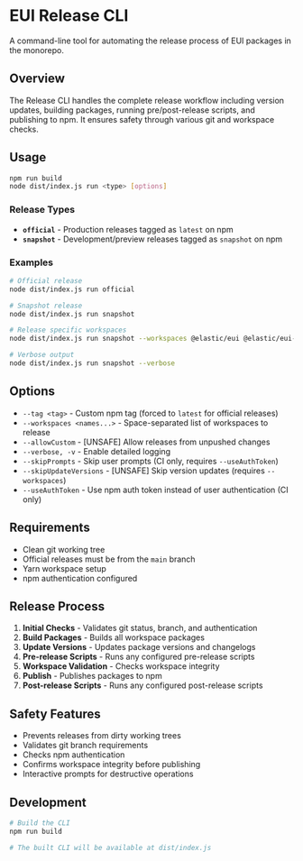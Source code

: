 # EUI Release CLI

A command-line tool for automating the release process of EUI packages in the monorepo.

## Overview

The Release CLI handles the complete release workflow including version updates, building packages, running pre/post-release scripts, and publishing to npm. It ensures safety through various git and workspace checks.

## Usage

```bash
npm run build
node dist/index.js run <type> [options]
```

### Release Types

- **`official`** - Production releases tagged as `latest` on npm
- **`snapshot`** - Development/preview releases tagged as `snapshot` on npm

### Examples

```bash
# Official release
node dist/index.js run official

# Snapshot release
node dist/index.js run snapshot

# Release specific workspaces
node dist/index.js run snapshot --workspaces @elastic/eui @elastic/eui-theme-borealis

# Verbose output
node dist/index.js run snapshot --verbose
```

## Options

- `--tag <tag>` - Custom npm tag (forced to `latest` for official releases)
- `--workspaces <names...>` - Space-separated list of workspaces to release
- `--allowCustom` - [UNSAFE] Allow releases from unpushed changes
- `--verbose, -v` - Enable detailed logging
- `--skipPrompts` - Skip user prompts (CI only, requires `--useAuthToken`)
- `--skipUpdateVersions` - [UNSAFE] Skip version updates (requires `--workspaces`)
- `--useAuthToken` - Use npm auth token instead of user authentication (CI only)

## Requirements

- Clean git working tree
- Official releases must be from the `main` branch
- Yarn workspace setup
- npm authentication configured

## Release Process

1. **Initial Checks** - Validates git status, branch, and authentication
2. **Build Packages** - Builds all workspace packages
3. **Update Versions** - Updates package versions and changelogs
4. **Pre-release Scripts** - Runs any configured pre-release scripts
5. **Workspace Validation** - Checks workspace integrity
6. **Publish** - Publishes packages to npm
7. **Post-release Scripts** - Runs any configured post-release scripts

## Safety Features

- Prevents releases from dirty working trees
- Validates git branch requirements
- Checks npm authentication
- Confirms workspace integrity before publishing
- Interactive prompts for destructive operations

## Development

```bash
# Build the CLI
npm run build

# The built CLI will be available at dist/index.js
```
